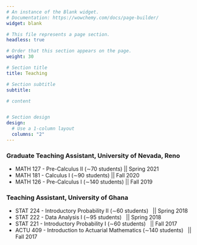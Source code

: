 ```yaml
---
# An instance of the Blank widget.
# Documentation: https://wowchemy.com/docs/page-builder/
widget: blank

# This file represents a page section.
headless: true

# Order that this section appears on the page.
weight: 30

# Section title
title: Teaching

# Section subtitle
subtitle:

# content


# Section design
design:
  # Use a 1-column layout
  columns: "2" 
---
```



### Graduate Teaching Assistant, University of Nevada, Reno
- MATH 127 - Pre-Calculus II (∼70 students) || Spring 2021
- MATH 181 - Calculus I (∼90 students) || Fall 2020
- MATH 126 - Pre-Calculus I (∼140 students) || Fall 2019


### Teaching Assistant, University of Ghana
- STAT 224 - Introductory Probability II (∼60 students) &nbsp; || Spring 2018
- STAT 222 - Data Analysis I (∼95 students) &nbsp; || Spring 2018
- STAT 221 - Introductory Probability I (∼60 students) &nbsp; || Fall 2017
- ACTU 409 - Introduction to Actuarial Mathematics (∼140 students) &nbsp; || Fall 2017
